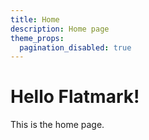 ```yaml
---
title: Home
description: Home page
theme_props:
  pagination_disabled: true
---
```


# Hello Flatmark!

This is the home page.
